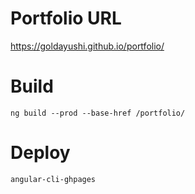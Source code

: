 # Portfolio URL

https://goldayushi.github.io/portfolio/

# Build

```
ng build --prod --base-href /portfolio/
```

# Deploy

```
angular-cli-ghpages
```
